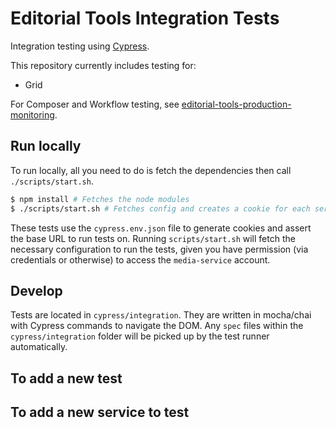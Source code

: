 # Editorial Tools Integration Tests

Integration testing using [Cypress](https://www.cypress.io/).

This repository currently includes testing for:

* Grid

For Composer and Workflow testing, see [editorial-tools-production-monitoring](git@github.com:guardian/editorial-tools-production-monitoring.git).

## Run locally

To run locally, all you need to do is fetch the dependencies then call `./scripts/start.sh`.

```bash
$ npm install # Fetches the node modules
$ ./scripts/start.sh # Fetches config and creates a cookie for each service configured in cypress.env.json
```

These tests use the `cypress.env.json` file to generate cookies and assert the base URL to run tests on. 
Running `scripts/start.sh` will fetch the necessary configuration to run the tests, given you have permission (via credentials or otherwise) to access the `media-service` account.


## Develop

Tests are located in `cypress/integration`. They are written in mocha/chai with Cypress commands to navigate the DOM. 
Any `spec` files within the `cypress/integration` folder will be picked up by the test runner automatically.

## To add a new test

## To add a new service to test
